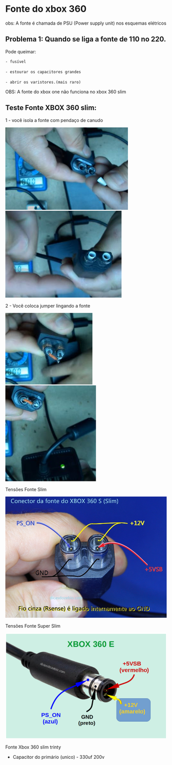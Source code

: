 # Fonte do xbox 360

obs: A fonte é chamada de PSU (Power supply unit) nos esquemas elétricos

## Problema 1: Quando se liga a fonte de 110 no 220.

  Pode queimar:
    
    - fusível
    
    - estourar os capacitores grandes
    
    - abrir os varistores.(mais raro)




OBS: A fonte do xbox one não funciona no xbox 360 slim


## Teste Fonte XBOX 360 slim:

1 - você isola a fonte com pendaço de canudo

<img src=".assets/isolaFonte.JPG">

<img src=".assets/isolaFonte2.JPG">

2 - Você coloca jumper lingando a fonte

<img src=".assets/jumperFonte.JPG">

<img src=".assets/fonteLigada.JPG">

Tensões Fonte Slim

<img src=".assets/tensoesslim.jpg">


Tensões Fonte Super Slim

<img src=".assets/tensoesSuperSlim.jpg">


Fonte Xbox 360 slim trinty

- Capacitor do primário (unico) - 330uf 200v
